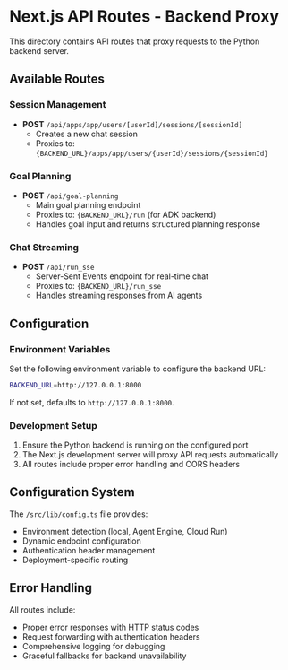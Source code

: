 # Next.js API Routes - Backend Proxy

This directory contains API routes that proxy requests to the Python backend server.

## Available Routes

### Session Management
- **POST** `/api/apps/app/users/[userId]/sessions/[sessionId]`
  - Creates a new chat session
  - Proxies to: `{BACKEND_URL}/apps/app/users/{userId}/sessions/{sessionId}`

### Goal Planning
- **POST** `/api/goal-planning`
  - Main goal planning endpoint
  - Proxies to: `{BACKEND_URL}/run` (for ADK backend)
  - Handles goal input and returns structured planning response

### Chat Streaming
- **POST** `/api/run_sse`
  - Server-Sent Events endpoint for real-time chat
  - Proxies to: `{BACKEND_URL}/run_sse`
  - Handles streaming responses from AI agents

## Configuration

### Environment Variables
Set the following environment variable to configure the backend URL:

```bash
BACKEND_URL=http://127.0.0.1:8000
```

If not set, defaults to `http://127.0.0.1:8000`.

### Development Setup
1. Ensure the Python backend is running on the configured port
2. The Next.js development server will proxy API requests automatically
3. All routes include proper error handling and CORS headers

## Configuration System

The `/src/lib/config.ts` file provides:
- Environment detection (local, Agent Engine, Cloud Run)
- Dynamic endpoint configuration
- Authentication header management
- Deployment-specific routing

## Error Handling

All routes include:
- Proper error responses with HTTP status codes
- Request forwarding with authentication headers
- Comprehensive logging for debugging
- Graceful fallbacks for backend unavailability 
